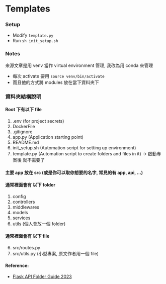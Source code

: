 # Templates

### Setup
- Modify `template.py`
- Run `sh init_setup.sh`

### Notes
來源文章是用 venv 當作 virtual environment 管理, 我改為用 conda 來管理
- 每次 activate 要用 `source venv/bin/activate`
- 而且他的方式將 modules 放在當下資料夾下

### 資料夾結構說明

#### Root 下有以下 file
1. .env (for project secrets)
2. DockerFile
3. .gitignore
4. app.py (Application starting point)
5. README.md
6. init_setup.sh (Automation script for setting up environment)
7. template.py (Automation script to create folders and files in it) -> 啟動專案後 就不需要了

#### 主要 app 放在 src (或是你可以取你想要的名字, 常見的有 app, api, ...)
#### 通常裡面會有 以下 folder
1. config
2. controllers
3. middlewares
4. models
5. services
6. utils (個人會放一個 folder)

#### 通常裡面會有 以下 file
6. src/routes.py 
7. src/utils.py (小型專案, 原文作者用一個 file)










#### Reference:
- [Flask API Folder Guide 2023](https://ashleyalexjacob.medium.com/flask-api-folder-guide-2023-6fd56fe38c00)